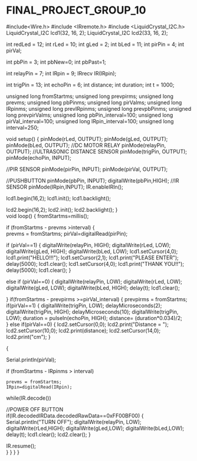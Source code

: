 # FINAL_PROJECT_GROUP_10
 
 
#include<Wire.h>
#include <IRremote.h>
#include <LiquidCrystal_I2C.h>
LiquidCrystal_I2C lcd1(32, 16, 2);
LiquidCrystal_I2C lcd2(33, 16, 2);

int redLed = 12;
int rLed = 10;
int gLed = 2;
int bLed = 11;
int pirPin = 4;
int pirVal; 

int pbPin = 3;
int pbNew=0;
int pbPast=1;

int relayPin = 7;
int IRpin = 9;
IRrecv IR(IRpin);


int trigPin = 13;
int echoPin = 6;
int distance;
int duration;
int t = 1000;

unsigned long fromStartms;
unsigned long prevpirms; 
unsigned long prevms;
unsigned long pbPinms;
unsigned long pirValms;
unsigned long IRpinms;
unsigned long prevIRpinms;
unsigned long prevpbPinms;
unsigned long prevpirValms;
unsigned long pbPin_interval=100;
unsigned long pirVal_interval=100;
unsigned long IRpin_interval=100;
unsigned long interval=250;

void setup()
{
  pinMode(rLed, OUTPUT);
  pinMode(gLed, OUTPUT);
  pinMode(bLed, OUTPUT);
  //DC MOTOR RELAY
  pinMode(relayPin, OUTPUT);
  //ULTRASONIC DISTANCE SENSOR
  pinMode(trigPin, OUTPUT);
  pinMode(echoPin, INPUT);
 
  
  //PIR SENSOR
  pinMode(pirPin, INPUT);
  pinMode(pirVal, OUTPUT);
  
  //PUSHBUTTON
  pinMode(pbPin, INPUT);
  digitalWrite(pbPin,HIGH);
  //IR SENSOR
  pinMode(IRpin,INPUT);
  IR.enableIRIn();
  
  lcd1.begin(16,2);
  lcd1.init();
  lcd1.backlight();
  
  lcd2.begin(16,2);
  lcd2.init();
  lcd2.backlight();
}  
void loop()
{
  fromStartms=millis(); 

  if (fromStartms - prevms >interval)
  {  
     prevms = fromStartms;
     pirVal=digitalRead(pirPin);
    
  if (pirVal==1)
  { 
    digitalWrite(relayPin, HIGH);
    digitalWrite(rLed, LOW);
    digitalWrite(gLed, HIGH);
    digitalWrite(bLed, LOW);
    lcd1.setCursor(4,0);
    lcd1.print("HELLO!!!");
    lcd1.setCursor(2,1);
    lcd1.print("PLEASE ENTER");
    delay(5000);
    lcd1.clear();
    lcd1.setCursor(4,0);
    lcd1.print("THANK YOU!!");
    delay(5000);
    lcd1.clear();
  }

  else if (pirVal==0)
  {
    digitalWrite(relayPin, LOW);
    digitalWrite(rLed, LOW);
    digitalWrite(gLed, LOW);
    digitalWrite(bLed, HIGH);
    delay(t);
    lcd1.clear();
    
  }
   if(fromStartms - prevpirms >=pirVal_interval)
  {
    prevpirms = fromStartms;
    if(pirVal==1)
    {
      digitalWrite(trigPin, LOW); 
      delayMicroseconds(2);
      digitalWrite(trigPin, HIGH);
      delayMicroseconds(10);
      digitalWrite(trigPin, LOW);
      duration = pulseIn(echoPin, HIGH);
      distance= (duration*0.034)/2;   
    }
     else if(pirVal==0)
     {
      lcd2.setCursor(0,0);
      lcd2.print("Distance = ");
      lcd2.setCursor(10,0);
      lcd2.print(distance);
      lcd2.setCursor(14,0);
      lcd2.print("cm");
    }
   
{
      
  Serial.println(pirVal);
  
  if (fromStartms - IRpinms > interval)
 
    prevms = fromStartms;
    IRpin=digitalRead(IRpin);
   
  while(IR.decode())
  
//POWER OFF BUTTON
 if(IR.decodedIRData.decodedRawData==0xFF00BF00)
 {
  Serial.println("TURN OFF");
  digitalWrite(relayPin, LOW);
  digitalWrite(rLed,HIGH);
  digitalWrite(gLed,LOW);
  digitalWrite(bLed,LOW);
  delay(t);
  lcd1.clear();
  lcd2.clear();
 }
 
  IR.resume();  
}
}
}
}
